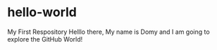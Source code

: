 # hello-world
My First Respository
Helllo there, My name is Domy and I am going to explore the GitHub World!
